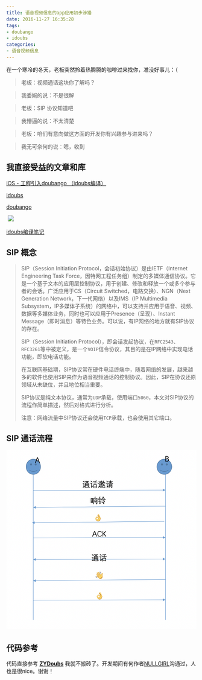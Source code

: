 ```yaml
---
title: 语音视频信息的app应用初步涉猎
date: 2016-11-27 16:35:28
tags:
- doubango
- idoubs
categories:
- 语音视频信息
---
```


在一个寒冷的冬天，老板突然拎着热腾腾的咖啡过来找你，准没好事儿：（

> 老板：视频通话这块你了解吗？

> 我委婉的说：不是很解

> 老板：SIP 协议知道吧

> 我懵逼的说：不太清楚

> 老板：咱们有意向做这方面的开发你有兴趣参与进来吗？

> 我无可奈何的说：嗯，收到

<!--more-->

## 我直接受益的文章和库

[iOS - 工程引入doubango （idoubs编译）](https://blog.csdn.net/boring_cat/article/details/52759373)

[idoubs](https://github.com/DoubangoTelecom/idoubs)

[doubango](https://github.com/DoubangoTelecom/doubango)

​	![](https://camo.githubusercontent.com/9ed8383360453c3a9ba0894aa8cebe5357d67dbe/68747470733a2f2f646f7562616e676f2e6f72672f4c54455f4172636869746563747572652e706e67)

[idoubs编译笔记](http://oriochan.com/14732594613218.html)

## SIP 概念

> SIP（Session Initiation Protocol，会话初始协议）是由IETF（Internet Engineering Task Force，因特网工程任务组）制定的多媒体通信协议。它是一个基于文本的应用层控制协议，用于创建、修改和释放一个或多个参与者的会话。广泛应用于CS（Circuit Switched，电路交换）、NGN（Next Generation Network，下一代网络）以及IMS（IP Multimedia Subsystem，IP多媒体子系统）的网络中，可以支持并应用于语音、视频、数据等多媒体业务，同时也可以应用于Presence（呈现）、Instant Message（即时消息）等特色业务。可以说，有IP网络的地方就有SIP协议的存在。
>
> SIP（Session Initiation Protocol），即会话发起协议，在`RFC2543`、`RFC3261`等中被定义，是一个`VOIP`信令协议，其目的是在IP网络中实现电话功能，即软电话功能。
>
> 在互联网基础期，SIP协议常在硬件电话终端中，随着网络的发展，越来越多的软件也使用SIP来作为语音视频通话的控制协议。因此，SIP在协议还原领域从未缺位，并且地位相当重要。
>
> SIP协议是纯文本协议，通常为`UDP`承载，使用端口`5060`，本文对SIP协议的流程作简单描述，然后对格式进行分析。
>
> 注意：网络流量中SIP协议还会使用`TCP`承载，也会使用其它端口。
>
>

## SIP 通话流程

![](../assets/siptonghua2016.png)

## 代码参考

代码直接参考 [**ZYDoubs**](https://github.com/NULLGIRL/ZYDoubs) 我就不搬砖了。开发期间有何作者[NULLGIRL](https://github.com/NULLGIRL)沟通过，人也是很nice。谢谢！